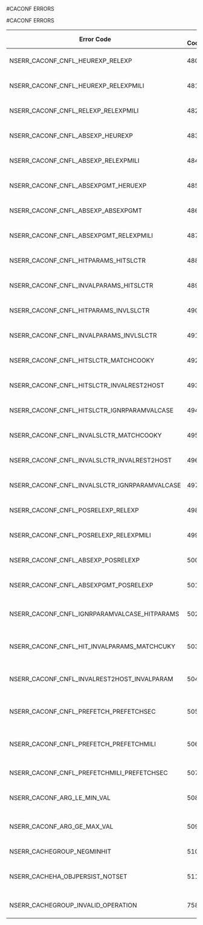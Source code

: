 #CACONF ERRORS

#CACONF ERRORS



<table><thead><tr><th>Error Code</th><th>Error Code(Decimal)</th><th>Error Code(Hex)</th><th>Error Message</th></tr></thead><tbody><tr><td>NSERR_CACONF_CNFL_HEUREXP_RELEXP</td><td>480</td><td>0x1E0</td><td>Conflicting arguments, heurExpiryParam and relExpiry</td></tr><tr><td>NSERR_CACONF_CNFL_HEUREXP_RELEXPMILI</td><td>481</td><td>0x1E1</td><td>Conflicting arguments, heurExpiryParam and relExpiryMilliSec</td></tr><tr><td>NSERR_CACONF_CNFL_RELEXP_RELEXPMILI</td><td>482</td><td>0x1E2</td><td>Conflicting arguments, relExpiry and relExpiryMiliSec</td></tr><tr><td>NSERR_CACONF_CNFL_ABSEXP_HEUREXP</td><td>483</td><td>0x1E3</td><td>Conflicting arguments, absExpiry and heurExpiryParam</td></tr><tr><td>NSERR_CACONF_CNFL_ABSEXP_RELEXPMILI</td><td>484</td><td>0x1E4</td><td>Conflicting arguments, absExpiry and relExpiryMilliSec</td></tr><tr><td>NSERR_CACONF_CNFL_ABSEXPGMT_HERUEXP</td><td>485</td><td>0x1E5</td><td>Conflicting arguments, absExpiryGMT and heurExpiryParam</td></tr><tr><td>NSERR_CACONF_CNFL_ABSEXP_ABSEXPGMT</td><td>486</td><td>0x1E6</td><td>Conflicting arguments, absExpiry and absExpiryGMT</td></tr><tr><td>NSERR_CACONF_CNFL_ABSEXPGMT_RELEXPMILI</td><td>487</td><td>0x1E7</td><td>Conflicting arguments, absExpiryGMT and relExpiryMilliSec</td></tr><tr><td>NSERR_CACONF_CNFL_HITPARAMS_HITSLCTR</td><td>488</td><td>0x1E8</td><td>Conflicting arguments, hitParams and hitSelector</td></tr><tr><td>NSERR_CACONF_CNFL_INVALPARAMS_HITSLCTR</td><td>489</td><td>0x1E9</td><td>Conflicting arguments, invalParams and hitSelector</td></tr><tr><td>NSERR_CACONF_CNFL_HITPARAMS_INVLSLCTR</td><td>490</td><td>0x1EA</td><td>Conflicting arguments, hitParams and invalSelector</td></tr><tr><td>NSERR_CACONF_CNFL_INVALPARAMS_INVLSLCTR</td><td>491</td><td>0x1EB</td><td>Conflicting arguments, invalParams and invalSelector</td></tr><tr><td>NSERR_CACONF_CNFL_HITSLCTR_MATCHCOOKY</td><td>492</td><td>0x1EC</td><td>Conflicting arguments, hitSelector and matchCookies</td></tr><tr><td>NSERR_CACONF_CNFL_HITSLCTR_INVALREST2HOST</td><td>493</td><td>0x1ED</td><td>Conflicting arguments, hitSelector and invalRestrictedToHost</td></tr><tr><td>NSERR_CACONF_CNFL_HITSLCTR_IGNRPARAMVALCASE</td><td>494</td><td>0x1EE</td><td>Conflicting arguments, hitSelector and ignoreParamValueCase</td></tr><tr><td>NSERR_CACONF_CNFL_INVALSLCTR_MATCHCOOKY</td><td>495</td><td>0x1EF</td><td>Conflicting arguments, invalSelector and matchCookies</td></tr><tr><td>NSERR_CACONF_CNFL_INVALSLCTR_INVALREST2HOST</td><td>496</td><td>0x1F0</td><td>Conflicting arguments, invalSelector and invalRestrictedToHost</td></tr><tr><td>NSERR_CACONF_CNFL_INVALSLCTR_IGNRPARAMVALCASE</td><td>497</td><td>0x1F1</td><td>Conflicting arguments, invalSelector and ignoreParamValueCase</td></tr><tr><td>NSERR_CACONF_CNFL_POSRELEXP_RELEXP</td><td>498</td><td>0x1F2</td><td>Conflicting arguments, weekPosRelExpiry and relExpiry</td></tr><tr><td>NSERR_CACONF_CNFL_POSRELEXP_RELEXPMILI</td><td>499</td><td>0x1F3</td><td>Conflicting arguments, weekPosRelExpiry and relExpiryMiliSec</td></tr><tr><td>NSERR_CACONF_CNFL_ABSEXP_POSRELEXP</td><td>500</td><td>0x1F4</td><td>Conflicting arguments, absExpiry and weekPosRelExpiry</td></tr><tr><td>NSERR_CACONF_CNFL_ABSEXPGMT_POSRELEXP</td><td>501</td><td>0x1F5</td><td>Conflicting arguments, absExpiryGMT and weekPosRelExpiry</td></tr><tr><td>NSERR_CACONF_CNFL_IGNRPARAMVALCASE_HITPARAMS</td><td>502</td><td>0x1F6</td><td>Invalid arguments, ignoreParamValueCase is set while hitParams is 0</td></tr><tr><td>NSERR_CACONF_CNFL_HIT_INVALPARAMS_MATCHCUKY</td><td>503</td><td>0x1F7</td><td>Invalid arguments, matchCookies is set while both hitParams and invalParams are 0</td></tr><tr><td>NSERR_CACONF_CNFL_INVALREST2HOST_INVALPARAM</td><td>504</td><td>0x1F8</td><td>Invalid arguments, invalRestrictedToHost is set while invalParams is 0</td></tr><tr><td>NSERR_CACONF_CNFL_PREFETCH_PREFETCHSEC</td><td>505</td><td>0x1F9</td><td>Invalid arguments, prefetchPeriod is set while prefetch is disabled</td></tr><tr><td>NSERR_CACONF_CNFL_PREFETCH_PREFETCHMILI</td><td>506</td><td>0x1FA</td><td>Invalid arguments, prefetchPeriodMilliSec is set while prefetch is disabled</td></tr><tr><td>NSERR_CACONF_CNFL_PREFETCHMILI_PREFETCHSEC</td><td>507</td><td>0x1FB</td><td>Conflicting arguments, prefetchPeriodMilliSec and prefetchPeriod</td></tr><tr><td>NSERR_CACONF_ARG_LE_MIN_VAL</td><td>508</td><td>0x1FC</td><td>Invalid arguments, given value is less than the minimum value</td></tr><tr><td>NSERR_CACONF_ARG_GE_MAX_VAL</td><td>509</td><td>0x1FD</td><td>Invalid arguments, given value is more than the maximum value</td></tr><tr><td>NSERR_CACHEGROUP_NEGMINHIT</td><td>510</td><td>0x1FE</td><td>ContentGroup cannot have negative minHit.</td></tr><tr><td>NSERR_CACHEHA_OBJPERSIST_NOTSET</td><td>511</td><td>0x1FF</td><td>Cache Object Sync to Secondary is not set, use set cache parameter to enable.</td></tr><tr><td>NSERR_CACHEGROUP_INVALID_OPERATION</td><td>758</td><td>0x2f6</td><td>This operation is not permitted on selector based contentgroup</td></tr></tbody></table>
